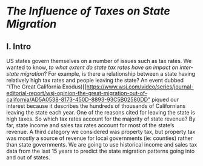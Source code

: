 # ***The Influence of Taxes on State Migration***


## **I.	Intro**

  US states govern themselves on a number of issues such as tax rates. We wanted to know, _to what extent do state tax rates have an impact on inter-state migration_? For example, is there a relationship between a state having relatively high tax rates and people leaving the state?
	An event dubbed “(The Great California Exodus)[]https://www.wsj.com/video/series/journal-editorial-report/wsj-opinion-the-great-migration-out-of-california/AD5A0538-8173-450D-8893-93C5B02580DD” piqued our interest because it describes the hundreds of thousands of Californians leaving the state each year. One of the reasons cited for leaving the state is high taxes. So which tax rates account for the majority of state revenue?
	By far, state income and sales tax rates account for most of the state’s revenue. A third category we considered was property tax, but property tax was mostly a source of revenue for local governments (ie: counties) rather than state governments. We are going to use historical income and sales tax data from the last 15 years to predict the state migration patterns going into and out of states.


